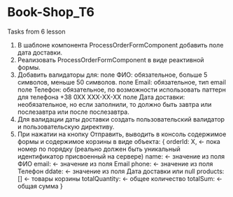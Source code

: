 # Book-Shop_T6
Tasks from 6 lesson

1. В шаблоне компонента ProcessOrderFormComponent добавить поле дата доставки.
2. Реализовать ProcessOrderFormComponent в виде реактивной формы.
3. Добавить валидаторы для:
    поле ФИО: обязательное, больше 5 символов, меньше 50 символов.
    поле Email: обязательное, тип email
    поле Телефон: обязательное, по возможности использовать паттерн для телефона +38 0ХХ ХХХ-ХХ-ХХ
    поле Дата доставки: необязательное, но если заполнили, то должно быть завтра или послезавтра или после послезавтра.
4. Для валидации даты доставки создать пользовательский валидатор и пользовательскую директиву.
5. При нажатии на кнопку Отправить, выводить в консоль содержимое формы и содержимое корзины в виде объекта:
    { orderId: X,    <- пока номер по порядку (реально должен быть уникальный идентификатор присвоенный на сервере)
      name:          <- значение из поля ФИО
      email:         <- значение из поля Email
      phone:         <- значение из поля Телефон
      ddate:         <- значение из поля Дата доставки или null
      products: []   <- товары корзины
      totalQuantity: <- общее количество
      totalSum:      <- общая сумма
    }

